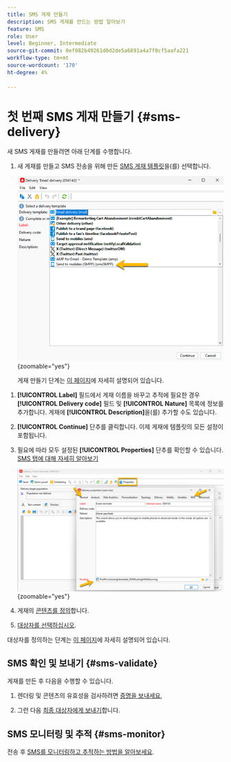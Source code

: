 ```yaml
---
title: SMS 게재 만들기
description: SMS 게재를 만드는 방법 알아보기
feature: SMS
role: User
level: Beginner, Intermediate
source-git-commit: 0ef082b49261d0d2de5a6891a4a7f0cf5aafa221
workflow-type: tm+mt
source-wordcount: '170'
ht-degree: 4%

---
```



# 첫 번째 SMS 게재 만들기 {#sms-delivery}

새 SMS 게재를 만들려면 아래 단계를 수행합니다.

1. 새 게재를 만들고 SMS 전송을 위해 만든 [SMS 게재 템플릿](sms-mid-sourcing.md#sms-delivery-template)을(를) 선택합니다.

   ![](assets/sms_create.png){zoomable="yes"}

   게재 만들기 단계는 [이 페이지](../../start/create-message.md)에 자세히 설명되어 있습니다.

<!-- * For standalone instance,  [learn more here](sms-standalone-instance.md#sms-delivery-template).
* For mid-sourcing infrastructure, -->

1. **[!UICONTROL Label]** 필드에서 게재 이름을 바꾸고 추적에 필요한 경우 **[!UICONTROL Delivery code]** 필드 및 **[!UICONTROL Nature]** 목록에 정보를 추가합니다. 게재에 **[!UICONTROL Description]**&#x200B;을(를) 추가할 수도 있습니다.

1. **[!UICONTROL Continue]** 단추를 클릭합니다. 이제 게재에 템플릿의 모든 설정이 포함됩니다.

1. 필요에 따라 모두 설정된 **[!UICONTROL Properties]** 단추를 확인할 수 있습니다. [SMS 탭에 대해 자세히 알아보기](sms-delivery-settings.md#sms-tab)

   ![](assets/sms_settings.png){zoomable="yes"}

1. 게재의 [콘텐츠를 정의](sms-content.md)합니다.

1. [대상자를 선택하십시오](sms-audience.md).

대상자를 정의하는 단계는 [이 페이지](../../audiences/create-audiences.md)에 자세히 설명되어 있습니다.

## SMS 확인 및 보내기 {#sms-validate}

게재를 만든 후 다음을 수행할 수 있습니다.

1. 렌더링 및 콘텐츠의 유효성을 검사하려면 [증명을 보내세요](sms-proofs.md),

1. 그런 다음 [최종 대상자에게 보내기](sms-send.md)합니다.

## SMS 모니터링 및 추적 {#sms-monitor}

전송 후 [SMS를 모니터링하고 추적하는 방법을 알아보세요](sms-monitor.md).


